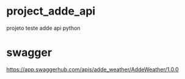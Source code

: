 # project_adde_api
projeto teste adde api python

# swagger
https://app.swaggerhub.com/apis/adde_weather/AddeWeather/1.0.0
